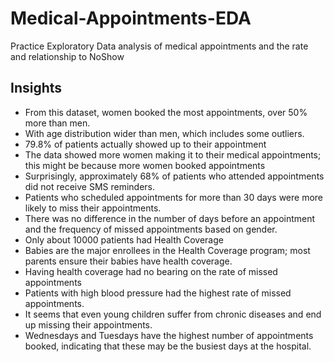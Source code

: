 # Medical-Appointments-EDA
Practice Exploratory Data analysis of medical appointments and the rate and relationship to NoShow 
## Insights 
- From this dataset, women booked the most appointments, over 50% more than men.
- With age distribution wider than men, which includes some outliers.
- 79.8% of patients actually showed up to their appointment
- The data showed more women making it to their medical appointments; this might be because more women booked appointments
- Surprisingly, approximately 68% of patients who attended appointments did not receive SMS reminders.
- Patients who scheduled appointments for more than 30 days were more likely to miss their appointments.
- There was no difference in the number of days before an appointment and the frequency of missed appointments based on gender.
- Only about 10000 patients had Health Coverage
- Babies are the major enrollees in the Health Coverage program; most parents ensure their babies have health coverage.
- Having health coverage had no bearing on the rate of missed appointments
- Patients with high blood pressure had the highest rate of missed appointments.
- It seems that even young children suffer from chronic diseases and end up missing their appointments.
- Wednesdays and Tuesdays have the highest number of appointments booked, indicating that these may be the busiest days at the hospital.
